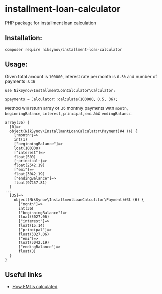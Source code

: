 # installment-loan-calculator
PHP package for installment loan calculation

## Installation:

`composer require niksynov/installment-loan-calculator`

## Usage:

Given total amount is `100000`, interest rate per month is `0.5%` and number of payments is `36`
````
use NikSynov\InstallmentLoanCalculator\Calculator;

$payments = Calculator::calculate(100000, 0.5, 36);
````

Method will return array of 36 monthly payments with `month`, `beginningBalance`, `interest`, `principal`, `emi` and `endingBalance`:
````
array(36) {
  [0]=>
  object(NikSynov\InstallmentLoanCalculator\Payment)#4 (6) {
    ["month"]=>
    int(1)
    ["beginningBalance"]=>
    loat(100000)
    ["interest"]=>
    float(500)
    ["principal"]=>
    float(2542.19)
    ["emi"]=>
    float(3042.19)
    ["endingBalance"]=>
    float(97457.81)
  }
...
  [35]=>
    object(NikSynov\InstallmentLoanCalculator\Payment)#38 (6) {
      ["month"]=>
      int(36)
      ["beginningBalance"]=>
      float(3027.06)
      ["interest"]=>
      float(15.14)
      ["principal"]=>
      float(3027.06)
      ["emi"]=>
      float(3042.19)
      ["endingBalance"]=>
      float(0)
  }
}
````

## Useful links
- [How EMI is calculated](https://corporatefinanceinstitute.com/resources/commercial-lending/equated-monthly-installment-emi/)
